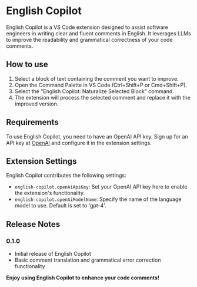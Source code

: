 # English Copilot

English Copilot is a VS Code extension designed to assist software engineers in writing clear and fluent comments in English. It leverages LLMs to improve the readability and grammatical correctness of your code comments.

## How to use

1. Select a block of text containing the comment you want to improve.
2. Open the Command Palette in VS Code (Ctrl+Shift+P or Cmd+Shift+P).
3. Select the "English Copilot: Naturalize Selected Block" command.
4. The extension will process the selected comment and replace it with the improved version.

## Requirements

To use English Copilot, you need to have an OpenAI API key. Sign up for an API key at [OpenAI](https://www.openai.com/) and configure it in the extension settings.

## Extension Settings

English Copilot contributes the following settings:

* `english-copilot.openAiApiKey`: Set your OpenAI API key here to enable the extension's functionality.
* `english-copilot.openAiModelName`: Specify the name of the language model to use. Default is set to 'gpt-4'.

## Release Notes

### 0.1.0

- Initial release of English Copilot
- Basic comment translation and grammatical error correction functionality

**Enjoy using English Copilot to enhance your code comments!**
